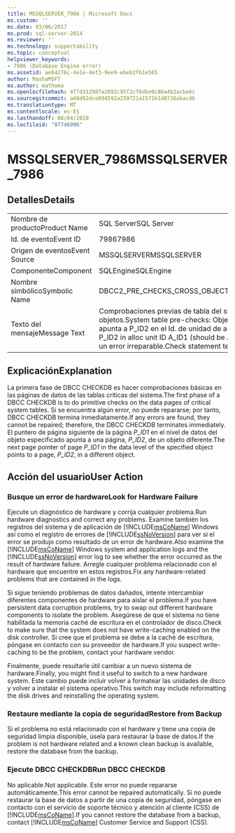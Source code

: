 ```yaml
---
title: MSSQLSERVER_7986 | Microsoft Docs
ms.custom: ''
ms.date: 03/06/2017
ms.prod: sql-server-2014
ms.reviewer: ''
ms.technology: supportability
ms.topic: conceptual
helpviewer_keywords:
- 7986 (Database Engine error)
ms.assetid: ae64276c-4e1e-4ef3-9ee9-ebeb2f61e565
author: MashaMSFT
ms.author: mathoma
ms.openlocfilehash: 4f7d312987a2692c95f2cf6dbe0c86a4b2acbe6c
ms.sourcegitcommit: ad4d92dce894592a259721a1571b1d8736abacdb
ms.translationtype: MT
ms.contentlocale: es-ES
ms.lasthandoff: 08/04/2020
ms.locfileid: "87746996"
---
```

# <a name="mssqlserver_7986"></a><span data-ttu-id="86de5-102">MSSQLSERVER_7986</span><span class="sxs-lookup"><span data-stu-id="86de5-102">MSSQLSERVER_7986</span></span>
    
## <a name="details"></a><span data-ttu-id="86de5-103">Detalles</span><span class="sxs-lookup"><span data-stu-id="86de5-103">Details</span></span>  
  
|||  
|-|-|  
|<span data-ttu-id="86de5-104">Nombre de producto</span><span class="sxs-lookup"><span data-stu-id="86de5-104">Product Name</span></span>|<span data-ttu-id="86de5-105">SQL Server</span><span class="sxs-lookup"><span data-stu-id="86de5-105">SQL Server</span></span>|  
|<span data-ttu-id="86de5-106">Id. de evento</span><span class="sxs-lookup"><span data-stu-id="86de5-106">Event ID</span></span>|<span data-ttu-id="86de5-107">7986</span><span class="sxs-lookup"><span data-stu-id="86de5-107">7986</span></span>|  
|<span data-ttu-id="86de5-108">Origen de eventos</span><span class="sxs-lookup"><span data-stu-id="86de5-108">Event Source</span></span>|<span data-ttu-id="86de5-109">MSSQLSERVER</span><span class="sxs-lookup"><span data-stu-id="86de5-109">MSSQLSERVER</span></span>|  
|<span data-ttu-id="86de5-110">Componente</span><span class="sxs-lookup"><span data-stu-id="86de5-110">Component</span></span>|<span data-ttu-id="86de5-111">SQLEngine</span><span class="sxs-lookup"><span data-stu-id="86de5-111">SQLEngine</span></span>|  
|<span data-ttu-id="86de5-112">Nombre simbólico</span><span class="sxs-lookup"><span data-stu-id="86de5-112">Symbolic Name</span></span>|<span data-ttu-id="86de5-113">DBCC2_PRE_CHECKS_CROSS_OBJECT_LINKAGE</span><span class="sxs-lookup"><span data-stu-id="86de5-113">DBCC2_PRE_CHECKS_CROSS_OBJECT_LINKAGE</span></span>|  
|<span data-ttu-id="86de5-114">Texto del mensaje</span><span class="sxs-lookup"><span data-stu-id="86de5-114">Message Text</span></span>|<span data-ttu-id="86de5-115">Comprobaciones previas de tabla del sistema: el id. de objeto O_ID tiene encadenamiento entre objetos.</span><span class="sxs-lookup"><span data-stu-id="86de5-115">System table pre-checks: Object ID O_ID has cross-object chain linkage.</span></span> <span data-ttu-id="86de5-116">La página P_ID1 apunta a P_ID2 en el Id. de unidad de asignación A_ID1 (debería ser A_ID2).</span><span class="sxs-lookup"><span data-stu-id="86de5-116">Page P_ID1 points to P_ID2 in alloc unit ID A_ID1 (should be A_ID2).</span></span> <span data-ttu-id="86de5-117">Instrucción de comprobación terminada debido a un error irreparable.</span><span class="sxs-lookup"><span data-stu-id="86de5-117">Check statement terminated due to unrepairable error.</span></span>|  
  
## <a name="explanation"></a><span data-ttu-id="86de5-118">Explicación</span><span class="sxs-lookup"><span data-stu-id="86de5-118">Explanation</span></span>  
 <span data-ttu-id="86de5-119">La primera fase de DBCC CHECKDB es hacer comprobaciones básicas en las páginas de datos de las tablas críticas del sistema.</span><span class="sxs-lookup"><span data-stu-id="86de5-119">The first phase of a DBCC CHECKDB is to do primitive checks on the data pages of critical system tables.</span></span> <span data-ttu-id="86de5-120">Si se encuentra algún error, no puede repararse; por tanto, DBCC CHECKDB termina inmediatamente.</span><span class="sxs-lookup"><span data-stu-id="86de5-120">If any errors are found, they cannot be repaired; therefore, the DBCC CHECKDB terminates immediately.</span></span> <span data-ttu-id="86de5-121">El puntero de página siguiente de la página *P_ID1* en el nivel de datos del objeto especificado apunta a una página, *P_ID2*, de un objeto diferente.</span><span class="sxs-lookup"><span data-stu-id="86de5-121">The next page pointer of page *P_ID1* in the data level of the specified object points to a page, *P_ID2*, in a different object.</span></span>  
  
## <a name="user-action"></a><span data-ttu-id="86de5-122">Acción del usuario</span><span class="sxs-lookup"><span data-stu-id="86de5-122">User Action</span></span>  
  
### <a name="look-for-hardware-failure"></a><span data-ttu-id="86de5-123">Busque un error de hardware</span><span class="sxs-lookup"><span data-stu-id="86de5-123">Look for Hardware Failure</span></span>  
 <span data-ttu-id="86de5-124">Ejecute un diagnóstico de hardware y corrija cualquier problema.</span><span class="sxs-lookup"><span data-stu-id="86de5-124">Run hardware diagnostics and correct any problems.</span></span> <span data-ttu-id="86de5-125">Examine también los registros del sistema y de aplicación de [!INCLUDE[msCoName](../../includes/msconame-md.md)] Windows así como el registro de errores de [!INCLUDE[ssNoVersion](../../includes/ssnoversion-md.md)] para ver si el error se produjo como resultado de un error de hardware.</span><span class="sxs-lookup"><span data-stu-id="86de5-125">Also examine the [!INCLUDE[msCoName](../../includes/msconame-md.md)] Windows system and application logs and the [!INCLUDE[ssNoVersion](../../includes/ssnoversion-md.md)] error log to see whether the error occurred as the result of hardware failure.</span></span> <span data-ttu-id="86de5-126">Arregle cualquier problema relacionado con el hardware que encuentre en estos registros.</span><span class="sxs-lookup"><span data-stu-id="86de5-126">Fix any hardware-related problems that are contained in the logs.</span></span>  
  
 <span data-ttu-id="86de5-127">Si sigue teniendo problemas de datos dañados, intente intercambiar diferentes componentes de hardware para aislar el problema.</span><span class="sxs-lookup"><span data-stu-id="86de5-127">If you have persistent data corruption problems, try to swap out different hardware components to isolate the problem.</span></span> <span data-ttu-id="86de5-128">Asegúrese de que el sistema no tiene habilitada la memoria caché de escritura en el controlador de disco.</span><span class="sxs-lookup"><span data-stu-id="86de5-128">Check to make sure that the system does not have write-caching enabled on the disk controller.</span></span> <span data-ttu-id="86de5-129">Si cree que el problema se debe a la caché de escritura, póngase en contacto con su proveedor de hardware.</span><span class="sxs-lookup"><span data-stu-id="86de5-129">If you suspect write-caching to be the problem, contact your hardware vendor.</span></span>  
  
 <span data-ttu-id="86de5-130">Finalmente, puede resultarle útil cambiar a un nuevo sistema de hardware.</span><span class="sxs-lookup"><span data-stu-id="86de5-130">Finally, you might find it useful to switch to a new hardware system.</span></span> <span data-ttu-id="86de5-131">Este cambio puede incluir volver a formatear las unidades de disco y volver a instalar el sistema operativo.</span><span class="sxs-lookup"><span data-stu-id="86de5-131">This switch may include reformatting the disk drives and reinstalling the operating system.</span></span>  
  
### <a name="restore-from-backup"></a><span data-ttu-id="86de5-132">Restaure mediante la copia de seguridad</span><span class="sxs-lookup"><span data-stu-id="86de5-132">Restore from Backup</span></span>  
 <span data-ttu-id="86de5-133">Si el problema no está relacionado con el hardware y tiene una copia de seguridad limpia disponible, úsela para restaurar la base de datos.</span><span class="sxs-lookup"><span data-stu-id="86de5-133">If the problem is not hardware related and a known clean backup is available, restore the database from the backup.</span></span>  
  
### <a name="run-dbcc-checkdb"></a><span data-ttu-id="86de5-134">Ejecute DBCC CHECKDB</span><span class="sxs-lookup"><span data-stu-id="86de5-134">Run DBCC CHECKDB</span></span>  
 <span data-ttu-id="86de5-135">No aplicable.</span><span class="sxs-lookup"><span data-stu-id="86de5-135">Not applicable.</span></span> <span data-ttu-id="86de5-136">Este error no puede repararse automáticamente.</span><span class="sxs-lookup"><span data-stu-id="86de5-136">This error cannot be repaired automatically.</span></span> <span data-ttu-id="86de5-137">Si no puede restaurar la base de datos a partir de una copia de seguridad, póngase en contacto con el servicio de soporte técnico y atención al cliente (CSS) de [!INCLUDE[msCoName](../../includes/msconame-md.md)].</span><span class="sxs-lookup"><span data-stu-id="86de5-137">If you cannot restore the database from a backup, contact [!INCLUDE[msCoName](../../includes/msconame-md.md)] Customer Service and Support (CSS).</span></span>  
  
  

